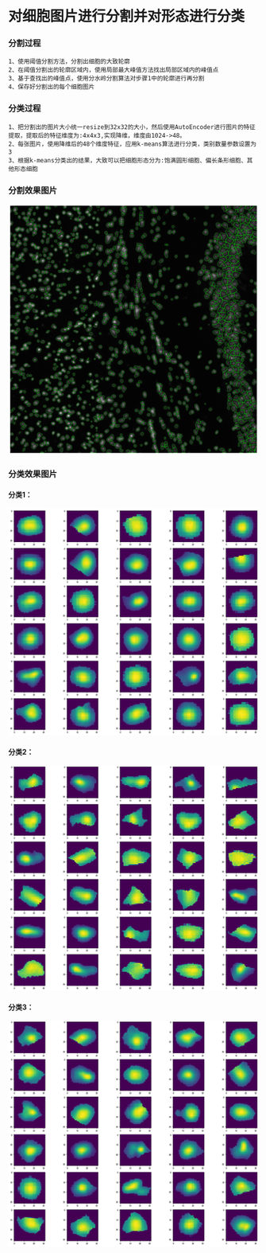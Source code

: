 # 对细胞图片进行分割并对形态进行分类
### 分割过程
```
1、使用阈值分割方法，分割出细胞的大致轮廓
2、在阈值分割出的轮廓区域内，使用局部最大峰值方法找出局部区域内的峰值点
3、基于查找出的峰值点，使用分水岭分割算法对步骤1中的轮廓进行再分割
4、保存好分割出的每个细胞图片
```
### 分类过程
```
1、把分割出的图片大小统一resize到32x32的大小，然后使用AutoEncoder进行图片的特征提取，提取后的特征维度为:4x4x3,实现降维，维度由1024->48。
2、每张图片，使用降维后的48个维度特征，应用k-means算法进行分类，类别数量参数设置为3
3、根据k-means分类出的结果，大致可以把细胞形态分为:饱满圆形细胞、偏长条形细胞、其他形态细胞
```

### 分割效果图片
![分割效果](./images/segmentation.png)

### 分类效果图片

#### 分类1：
![类型1](./images/cluster1.png)
#### 分类2：

![类型2](./images/cluster2.png)
#### 分类3：

![类型3](./images/cluster3.png)